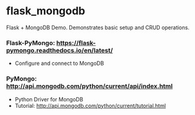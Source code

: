 # flask_mongodb
Flask + MongoDB Demo. Demonstrates basic setup and CRUD operations.

### Flask-PyMongo: https://flask-pymongo.readthedocs.io/en/latest/
- Configure and connect to MongoDB
### PyMongo: http://api.mongodb.com/python/current/api/index.html
- Python Driver for MongoDB
- Tutorial: http://api.mongodb.com/python/current/tutorial.html
